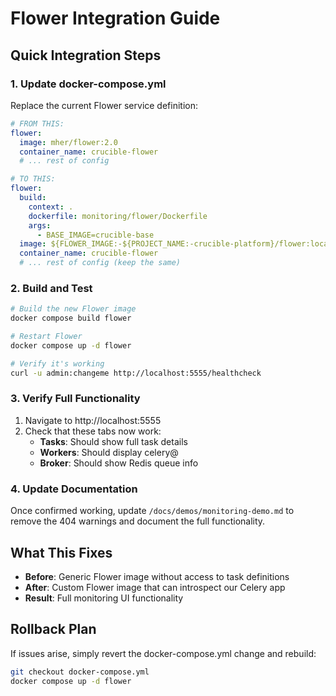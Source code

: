 # Flower Integration Guide

## Quick Integration Steps

### 1. Update docker-compose.yml

Replace the current Flower service definition:

```yaml
# FROM THIS:
flower:
  image: mher/flower:2.0
  container_name: crucible-flower
  # ... rest of config

# TO THIS:
flower:
  build:
    context: .
    dockerfile: monitoring/flower/Dockerfile
    args:
      - BASE_IMAGE=crucible-base
  image: ${FLOWER_IMAGE:-${PROJECT_NAME:-crucible-platform}/flower:local}
  container_name: crucible-flower
  # ... rest of config (keep the same)
```

### 2. Build and Test

```bash
# Build the new Flower image
docker compose build flower

# Restart Flower
docker compose up -d flower

# Verify it's working
curl -u admin:changeme http://localhost:5555/healthcheck
```

### 3. Verify Full Functionality

1. Navigate to http://localhost:5555
2. Check that these tabs now work:
   - **Tasks**: Should show full task details
   - **Workers**: Should display celery@<container-id>
   - **Broker**: Should show Redis queue info

### 4. Update Documentation

Once confirmed working, update `/docs/demos/monitoring-demo.md` to remove the 404 warnings and document the full functionality.

## What This Fixes

- **Before**: Generic Flower image without access to task definitions
- **After**: Custom Flower image that can introspect our Celery app
- **Result**: Full monitoring UI functionality

## Rollback Plan

If issues arise, simply revert the docker-compose.yml change and rebuild:
```bash
git checkout docker-compose.yml
docker compose up -d flower
```